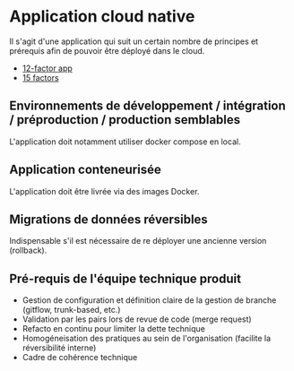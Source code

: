 # Application cloud native

Il s'agit d'une application qui suit un certain nombre de principes et prérequis afin de pouvoir être déployé dans le cloud.

- [12-factor app](https://12factor.net/fr/)
- [15 factors](https://developer.ibm.com/articles/15-factor-applications/#the-additional-factors-and-why-they-are-important1)

## Environnements de développement / intégration / préproduction / production semblables

L'application doit notamment utiliser docker compose en local.

## Application conteneurisée

L'application doit être livrée via des images Docker.

## Migrations de données réversibles

Indispensable s'il est nécessaire de re déployer une ancienne version (rollback).

## Pré-requis de l'équipe technique produit

- Gestion de configuration et définition claire de la gestion de branche (gitflow, trunk-based, etc.)
- Validation par les pairs lors de revue de code (merge request)
- Refacto en continu pour limiter la dette technique
- Homogéneisation des pratiques au sein de l'organisation (facilite la réversibilité interne)
- Cadre de cohérence technique
